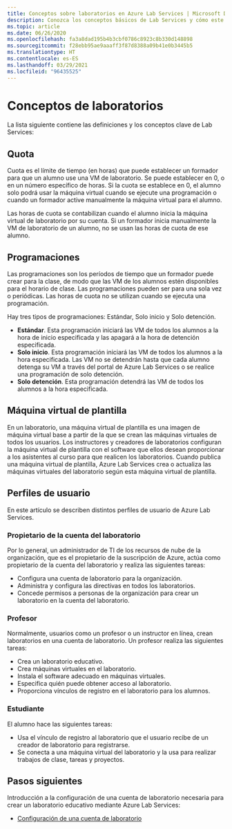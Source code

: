 ```yaml
---
title: Conceptos sobre laboratorios en Azure Lab Services | Microsoft Docs
description: Conozca los conceptos básicos de Lab Services y cómo este puede facilitar la creación y administración de laboratorios.
ms.topic: article
ms.date: 06/26/2020
ms.openlocfilehash: fa3a8dad195b4b3cbf0786c8923c8b330d148898
ms.sourcegitcommit: f28ebb95ae9aaaff3f87d8388a09b41e0b3445b5
ms.translationtype: HT
ms.contentlocale: es-ES
ms.lasthandoff: 03/29/2021
ms.locfileid: "96435525"
---
```

# <a name="labs-concepts"></a>Conceptos de laboratorios

La lista siguiente contiene las definiciones y los conceptos clave de Lab Services:

## <a name="quota"></a>Quota

Cuota es el límite de tiempo (en horas) que puede establecer un formador para que un alumno use una VM de laboratorio. Se puede establecer en 0, o en un número específico de horas. Si la cuota se establece en 0, el alumno solo podrá usar la máquina virtual cuando se ejecute una programación o cuando un formador active manualmente la máquina virtual para el alumno.  

Las horas de cuota se contabilizan cuando el alumno inicia la máquina virtual de laboratorio por su cuenta.  Si un formador inicia manualmente la VM de laboratorio de un alumno, no se usan las horas de cuota de ese alumno.

## <a name="schedules"></a>Programaciones

Las programaciones son los períodos de tiempo que un formador puede crear para la clase, de modo que las VM de los alumnos estén disponibles para el horario de clase.  Las programaciones pueden ser para una sola vez o periódicas.  Las horas de cuota no se utilizan cuando se ejecuta una programación.

Hay tres tipos de programaciones: Estándar, Solo inicio y Solo detención.

- **Estándar**.  Esta programación iniciará las VM de todos los alumnos a la hora de inicio especificada y las apagará a la hora de detención especificada.
- **Solo inicio**.   Esta programación iniciará las VM de todos los alumnos a la hora especificada.  Las VM no se detendrán hasta que cada alumno detenga su VM a través del portal de Azure Lab Services o se realice una programación de solo detención.
- **Solo detención**.  Esta programación detendrá las VM de todos los alumnos a la hora especificada.  

## <a name="template-virtual-machine"></a>Máquina virtual de plantilla

En un laboratorio, una máquina virtual de plantilla es una imagen de máquina virtual base a partir de la que se crean las máquinas virtuales de todos los usuarios. Los instructores y creadores de laboratorios configuran la máquina virtual de plantilla con el software que ellos desean proporcionar a los asistentes al curso para que realicen los laboratorios. Cuando publica una máquina virtual de plantilla, Azure Lab Services crea o actualiza las máquinas virtuales del laboratorio según esta máquina virtual de plantilla.

## <a name="user-profiles"></a>Perfiles de usuario

En este artículo se describen distintos perfiles de usuario de Azure Lab Services.

### <a name="lab-account-owner"></a>Propietario de la cuenta del laboratorio

Por lo general, un administrador de TI de los recursos de nube de la organización, que es el propietario de la suscripción de Azure, actúa como propietario de la cuenta del laboratorio y realiza las siguientes tareas:

- Configura una cuenta de laboratorio para la organización.
- Administra y configura las directivas en todos los laboratorios.
- Concede permisos a personas de la organización para crear un laboratorio en la cuenta del laboratorio.

### <a name="educator"></a>Profesor

Normalmente, usuarios como un profesor o un instructor en línea, crean laboratorios en una cuenta de laboratorio. Un profesor realiza las siguientes tareas:

- Crea un laboratorio educativo.
- Crea máquinas virtuales en el laboratorio.
- Instala el software adecuado en máquinas virtuales.
- Especifica quién puede obtener acceso al laboratorio.
- Proporciona vínculos de registro en el laboratorio para los alumnos.

### <a name="student"></a>Estudiante

El alumno hace las siguientes tareas:

- Usa el vínculo de registro al laboratorio que el usuario recibe de un creador de laboratorio para registrarse.
- Se conecta a una máquina virtual del laboratorio y la usa para realizar trabajos de clase, tareas y proyectos.

## <a name="next-steps"></a>Pasos siguientes

Introducción a la configuración de una cuenta de laboratorio necesaria para crear un laboratorio educativo mediante Azure Lab Services:

- [Configuración de una cuenta de laboratorio](tutorial-setup-lab-account.md)
